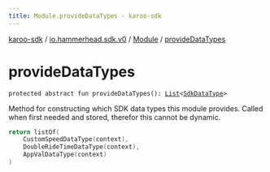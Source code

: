 ```yaml
---
title: Module.provideDataTypes - karoo-sdk
---
```


[karoo-sdk](../../index.html) / [io.hammerhead.sdk.v0](../index.html) / [Module](index.html) / [provideDataTypes](./provide-data-types.html)

# provideDataTypes

`protected abstract fun provideDataTypes(): `[`List`](https://kotlinlang.org/api/latest/jvm/stdlib/kotlin.collections/-list/index.html)`<`[`SdkDataType`](../../io.hammerhead.sdk.v0.datatype/-sdk-data-type/index.html)`>`

Method for constructing which SDK data types
this module provides. Called when first needed and stored,
therefor this cannot be dynamic.

``` kotlin
return listOf(
    CustomSpeedDataType(context),
    DoubleRideTimeDataType(context),
    AppValDataType(context)
)
```

